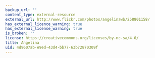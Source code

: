 ```yaml
---
backup_url: ''
content_type: external-resource
external_url: http://www.flickr.com/photos/angelinawb/258801158/
has_external_licence_warning: true
has_external_license_warning: true
is_broken: ''
license: https://creativecommons.org/licenses/by-nc-sa/4.0/
title: Angelina
uid: 4d9607ab-e9ed-43d4-bb77-63b72870309f
---
```

